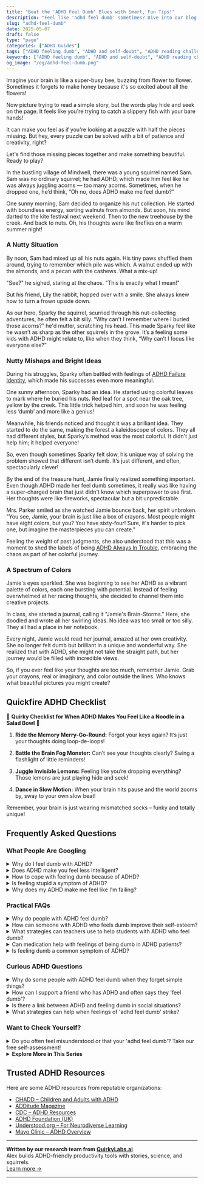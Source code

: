 ```yaml
---
title: "Beat the 'ADHD Feel Dumb' Blues with Smart, Fun Tips!"
description: "Feel like 'adhd feel dumb' sometimes? Dive into our blog where we turn that feeling into a playful, creative journey, making you feel seen and understood!"
slug: "adhd-feel-dumb"
date: 2025-05-07
draft: false
type: "page"
categories: ["ADHD Guides"]
tags: ["ADHD feeling dumb", "ADHD and self-doubt", "ADHD reading challenges", "ADHD focus strategies", "overcoming ADHD misconceptions", "ADHD and creativity", "ADHD emotional support"]
keywords: ["ADHD feeling dumb", "ADHD and self-doubt", "ADHD reading challenges", "ADHD focus strategies", "overcoming ADHD misconceptions", "ADHD and creativity", "ADHD emotional support"]
og_image: "/og/adhd-feel-dumb.png"
---
```


Imagine your brain is like a super-busy bee, buzzing from flower to flower. Sometimes it forgets to make honey because it's so excited about all the flowers!

Now picture trying to read a simple story, but the words play hide and seek on the page. It feels like you're trying to catch a slippery fish with your bare hands!

It can make you feel as if you're looking at a puzzle with half the pieces missing. But hey, every puzzle can be solved with a bit of patience and creativity, right?

Let's find those missing pieces together and make something beautiful. Ready to play?

In the bustling village of Mindwell, there was a young squirrel named Sam. Sam was no ordinary squirrel; he had ADHD, which made him feel like he was always juggling acorns — too many acorns. Sometimes, when he dropped one, he’d think, “Oh no, does ADHD make me feel dumb?”

One sunny morning, Sam decided to organize his nut collection. He started with boundless energy, sorting walnuts from almonds. But soon, his mind darted to the kite festival next weekend. Then to the new treehouse by the creek. And back to nuts. Oh, his thoughts were like fireflies on a warm summer night!

### A Nutty Situation

By noon, Sam had mixed up all his nuts again. His tiny paws shuffled them around, trying to remember which pile was which. A walnut ended up with the almonds, and a pecan with the cashews. What a mix-up!

"See?" he sighed, staring at the chaos. "This is exactly what I mean!"

But his friend, Lily the rabbit, hopped over with a smile. She always knew how to turn a frown upside down.

As our hero, Sparky the squirrel, scurried through his nut-collecting adventures, he often felt a bit silly. “Why can't I remember where I buried those acorns?” he'd mutter, scratching his head. This made Sparky feel like he wasn’t as sharp as the other squirrels in the grove. It’s a feeling some kids with ADHD might relate to, like when they think, “Why can’t I focus like everyone else?”

### Nutty Mishaps and Bright Ideas

During his struggles, Sparky often battled with feelings of [ADHD Failure Identity](/pages/adhd-failure-identity/), which made his successes even more meaningful.

One sunny afternoon, Sparky had an idea. He started using colorful leaves to mark where he buried his nuts. Red leaf for a spot near the oak tree, yellow by the creek. This little trick helped him, and soon he was feeling less ‘dumb’ and more like a genius!

Meanwhile, his friends noticed and thought it was a brilliant idea. They started to do the same, making the forest a kaleidoscope of colors. They all had different styles, but Sparky’s method was the most colorful. It didn't just help him; it helped everyone!

So, even though sometimes Sparky felt slow, his unique way of solving the problem showed that different isn’t dumb. It’s just different, and often, spectacularly clever!

By the end of the treasure hunt, Jamie finally realized something important. Even though ADHD made her feel dumb sometimes, it really was like having a super-charged brain that just didn't know which superpower to use first. Her thoughts were like fireworks, spectacular but a bit unpredictable.

Mrs. Parker smiled as she watched Jamie bounce back, her spirit unbroken. "You see, Jamie, your brain is just like a box of crayons. Most people might have eight colors, but you? You have sixty-four! Sure, it's harder to pick one, but imagine the masterpieces you can create."

Feeling the weight of past judgments, she also understood that this was a moment to shed the labels of being [ADHD Always In Trouble](/pages/adhd-always-in-trouble/), embracing the chaos as part of her colorful journey.

### A Spectrum of Colors

Jamie's eyes sparkled. She was beginning to see her ADHD as a vibrant palette of colors, each one bursting with potential. Instead of feeling overwhelmed at her racing thoughts, she decided to channel them into creative projects.

In class, she started a journal, calling it "Jamie's Brain-Storms." Here, she doodled and wrote all her swirling ideas. No idea was too small or too silly. They all had a place in her notebook.

Every night, Jamie would read her journal, amazed at her own creativity. She no longer felt dumb but brilliant in a unique and wonderful way. She realized that with ADHD, she might not take the straight path, but her journey would be filled with incredible views.

So, if you ever feel like your thoughts are too much, remember Jamie. Grab your crayons, real or imaginary, and color outside the lines. Who knows what beautiful pictures you might create?

## Quickfire ADHD Checklist

🌟 **Quirky Checklist for When ADHD Makes You Feel Like a Noodle in a Salad Bowl** 🌟

1. **Ride the Memory Merry-Go-Round:** Forgot your keys again? It’s just your thoughts doing loop-de-loops!

2. **Battle the Brain Fog Monster:** Can’t see your thoughts clearly? Swing a flashlight of little reminders!

3. **Juggle Invisible Lemons:** Feeling like you’re dropping everything? Those lemons are just playing hide and seek!

4. **Dance in Slow Motion:** When your brain hits pause and the world zooms by, sway to your own slow beat!

Remember, your brain is just wearing mismatched socks – funky and totally unique!

## Frequently Asked Questions



### What People Are Googling

<details><summary>Why do I feel dumb with ADHD?</summary><p>Feeling like this is actually more common than you might think among folks with ADHD. Your brain is wired to handle tasks and process information in a unique way, which can sometimes make traditional learning styles or everyday tasks feel challenging. This doesn't mean you're dumb at all; it's just that your incredible brain is tuned to operate differently—often excelling in creativity, problem-solving, and innovation. Remember, recognizing and embracing how you learn and interact with the world can really help you see the strengths in your unique cognitive style.</p></details>
<details><summary>Does ADHD make you feel less intelligent?</summary><p>Absolutely not! ADHD does not measure your intelligence or limit your capabilities; rather, it's about how your brain manages attention and regulates impulses. Many people with ADHD are incredibly creative, quick thinkers, and have unique problem-solving skills. It's important to remember that intelligence is diverse, and ADHD can actually contribute to seeing the world in innovative and special ways.</p></details>
<details><summary>How to cope with feeling dumb because of ADHD?</summary><p>Feeling like you're not smart because of ADHD struggles is a common, yet really tough, experience. Remember, ADHD affects how you perform tasks, not your intelligence or the richness of your ideas. A great approach is to tailor how you learn and work to your ADHD. This could mean breaking tasks into smaller, manageable parts, or using tools like timers to keep focused. Embrace your unique strengths and remember, you're not alone in this!</p></details>
<details><summary>Is feeling stupid a symptom of ADHD?</summary><p>Absolutely not! Feeling "stupid" isn't a symptom of ADHD, though I understand why you might feel that way sometimes. ADHD can make it challenging to focus, remember details, or follow conversations, which might lead you to feel less confident in your intellectual abilities. It's important to remember that these experiences are just aspects of how your brain works differently and not a measure of your intelligence or worth. You're capable and smart in unique ways that are all your own!</p></details>
<details><summary>Why does my ADHD make me feel like I'm failing?</summary><p>Feeling like you're failing is a common experience for many with ADHD, and it's important to know you're not alone in this. This feeling often stems from struggles with consistency, meeting societal expectations, or managing time — challenges that are typical for ADHD brains. It's like your brain has its unique operating system that isn't always compatible with the world's demands. Remember, acknowledging these differences is a step towards understanding and using your unique strengths more effectively.</p></details>



### Practical FAQs

<details><summary>Why do people with ADHD feel dumb?</summary><p>It’s really common for folks with ADHD to feel this way, but it’s important to remember that feeling “dumb” often stems from misunderstanding ADHD’s unique impact on learning and processing information. ADHD can make it tricky to focus, remember details, or follow instructions, which might make traditional learning environments challenging. This doesn’t reflect your intelligence or potential at all! Instead, it highlights a need for learning and working environments that are better suited to your unique wiring and strengths.</p></details>
<details><summary>How can someone with ADHD who feels dumb improve their self-esteem?</summary><p>Oh, it's so important to remember that feeling "dumb" doesn't reflect your true capabilities or worth at all! Everyone has unique strengths and areas where they might struggle, especially with ADHD in the mix. A great start to boosting your self-esteem is to explore and embrace what you naturally excel at — perhaps you're incredibly creative, uniquely empathetic, or have a knack for thinking outside the box. Also, consider surrounding yourself with supportive people who understand ADHD and can celebrate your successes and help you navigate challenges. You're far more wonderful and capable than you might feel in the tough moments!</p></details>
<details><summary>What strategies can teachers use to help students with ADHD who feel dumb?</summary><p>Absolutely, teachers can make a huge difference in how students with ADHD see their own abilities! One effective strategy is using positive reinforcement, which highlights what students are doing well, rather than focusing solely on areas of difficulty. Additionally, teachers can offer structured, clear instructions and break tasks into smaller, manageable steps to help students experience success incrementally. Creating a supportive, understanding classroom environment also encourages students to embrace their unique learning styles and see themselves as capable and smart.</p></details>
<details><summary>Can medication help with feelings of being dumb in ADHD patients?</summary><p>Absolutely, and it's great that you're looking into ways to feel better about your abilities! Medication can indeed help manage some of the symptoms of ADHD that might be making tasks feel more challenging, such as issues with focus, forgetfulness, or impulsivity. This, in turn, can boost your self-esteem as you find yourself able to accomplish more and recognize your own capabilities. It's always a good idea to discuss this with a healthcare provider who understands ADHD—they can help tailor a treatment plan that works best for you.</p></details>
<details><summary>Is feeling dumb a common symptom of ADHD?</summary><p>Absolutely, feeling "dumb" is a common experience for many with ADHD, but it certainly doesn't mean you are dumb! ADHD can make it tricky to focus, remember details, or organize thoughts, which sometimes results in mistakes or misunderstandings that can really affect your self-esteem. It's important to remember that these challenges are just facets of how your brain is wired uniquely—not a reflection of your intelligence or capabilities. Recognizing the amazing strengths and creative talents you do have can be a lovely way to counter those tough feelings.</p></details>



### Curious ADHD Questions

<details><summary>Why do some people with ADHD feel dumb when they forget simple things?</summary><p>It's really common for individuals with ADHD to feel this way, but remember, forgetting simple things doesn't make you dumb at all! ADHD can affect how you manage and recall information, which means sometimes your brain might skip over a few details like where you put your keys or an appointment date. This happens because the ADHD brain is wired to be really good at focusing on high-interest tasks, so it might overlook the mundane ones. Always be kind to yourself and remember that each brain has its unique strengths – yours just happens to excel in creativity and big-picture thinking!</p></details>
<details><summary>How can I support a friend who has ADHD and often says they 'feel dumb'?</summary><p>It’s wonderful that you want to support your friend! One of the best ways to help is by reminding them of their unique strengths and talents, which are often plentiful but overshadowed by their struggles. Encourage them to explore and engage in activities where they feel capable and enthusiastic, as success in these areas can boost their self-esteem. Additionally, offer a listening ear and validate their feelings without immediately trying to fix the problem, as just being understood can be incredibly comforting. Your support can make a real difference in how they view themselves!</p></details>
<details><summary>Is there a link between ADHD and feeling dumb in social situations?</summary><p>Absolutely, and you're not alone in feeling this way. Many folks with ADHD find social situations tricky due to challenges with things like timing in conversations, remembering details, or staying focused on the discussion. This can sometimes lead to feelings of being out of sync or even self-doubt about one's social abilities. Remember, this doesn't reflect your intelligence or worth; it's just one of those areas where ADHD makes things a bit more complicated.</p></details>
<details><summary>What strategies can help when feelings of 'adhd feel dumb' strike?</summary><p>Oh, those tough moments when you feel weighed down by ADHD can be really challenging, can't they? One helpful strategy is to remind yourself of your unique strengths and past successes—everyone has their own set of skills and wins, no matter how small they seem. Another good approach is to connect with supportive communities or friends who understand and can share their own experiences and coping strategies. Lastly, setting small, achievable goals each day can really help boost your sense of accomplishment and remind you of your abilities. Remember, your brain just works differently, and that’s perfectly okay!</p></details>



### Want to Check Yourself?

<details><summary>Do you often feel misunderstood or that your 'adhd feel dumb'? Take our free self-assessment!</summary><p>Oh, feeling misunderstood can really wear you down, can’t it? Sometimes, ADHD can make tasks that seem simple for others feel quite tricky, and that’s perfectly okay. If you’re curious about how ADHD might be playing a role in your feelings or experiences, why not give our free self-assessment a try? It’s a gentle step towards understanding yourself better and it’s crafted just for you to feel more at ease with your unique mind.</p></details>

<script type="application/ld+json">
{
  "@context": "https://schema.org",
  "@type": "FAQPage",
  "mainEntity": [
    {
      "@type": "Question",
      "name": "Why do I feel dumb with ADHD?",
      "acceptedAnswer": {
        "@type": "Answer",
        "text": "Feeling like this is actually more common than you might think among folks with ADHD. Your brain is wired to handle tasks and process information in a unique way, which can sometimes make traditional learning styles or everyday tasks feel challenging. This doesn't mean you're dumb at all; it's just that your incredible brain is tuned to operate differently\u2014often excelling in creativity, problem-solving, and innovation. Remember, recognizing and embracing how you learn and interact with the world can really help you see the strengths in your unique cognitive style."
      }
    },
    {
      "@type": "Question",
      "name": "Does ADHD make you feel less intelligent?",
      "acceptedAnswer": {
        "@type": "Answer",
        "text": "Absolutely not! ADHD does not measure your intelligence or limit your capabilities; rather, it's about how your brain manages attention and regulates impulses. Many people with ADHD are incredibly creative, quick thinkers, and have unique problem-solving skills. It's important to remember that intelligence is diverse, and ADHD can actually contribute to seeing the world in innovative and special ways."
      }
    },
    {
      "@type": "Question",
      "name": "How to cope with feeling dumb because of ADHD?",
      "acceptedAnswer": {
        "@type": "Answer",
        "text": "Feeling like you're not smart because of ADHD struggles is a common, yet really tough, experience. Remember, ADHD affects how you perform tasks, not your intelligence or the richness of your ideas. A great approach is to tailor how you learn and work to your ADHD. This could mean breaking tasks into smaller, manageable parts, or using tools like timers to keep focused. Embrace your unique strengths and remember, you're not alone in this!"
      }
    },
    {
      "@type": "Question",
      "name": "Is feeling stupid a symptom of ADHD?",
      "acceptedAnswer": {
        "@type": "Answer",
        "text": "Absolutely not! Feeling \"stupid\" isn't a symptom of ADHD, though I understand why you might feel that way sometimes. ADHD can make it challenging to focus, remember details, or follow conversations, which might lead you to feel less confident in your intellectual abilities. It's important to remember that these experiences are just aspects of how your brain works differently and not a measure of your intelligence or worth. You're capable and smart in unique ways that are all your own!"
      }
    },
    {
      "@type": "Question",
      "name": "Why does my ADHD make me feel like I'm failing?",
      "acceptedAnswer": {
        "@type": "Answer",
        "text": "Feeling like you're failing is a common experience for many with ADHD, and it's important to know you're not alone in this. This feeling often stems from struggles with consistency, meeting societal expectations, or managing time \u2014 challenges that are typical for ADHD brains. It's like your brain has its unique operating system that isn't always compatible with the world's demands. Remember, acknowledging these differences is a step towards understanding and using your unique strengths more effectively."
      }
    }
  ]
}
</script>
<script type="application/ld+json">
{
  "@context": "https://schema.org",
  "@type": "Article",
  "author": {
    "@type": "Person",
    "name": "QuirkyLabs",
    "url": "https://quirkylabs.ai/about"
  },
  "headline": "\"Beat the 'ADHD Feel Dumb' Blues with Smart, Fun Tips!\"",
  "mainEntityOfPage": "https://blog.quirkylabs.ai/pages/adhd-feel-dumb/",
  "datePublished": "2025-05-07"
}
</script>
<script type="application/ld+json">
{
  "@context": "https://schema.org",
  "@type": "BreadcrumbList",
  "itemListElement": [
    {
      "@type": "ListItem",
      "position": 1,
      "name": "Home",
      "item": "https://quirkylabs.ai/"
    },
    {
      "@type": "ListItem",
      "position": 2,
      "name": "Blog",
      "item": "https://blog.quirkylabs.ai/"
    },
    {
      "@type": "ListItem",
      "position": 3,
      "name": "\"Beat the 'ADHD Feel Dumb' Blues with Smart, Fun Tips!\"",
      "item": "https://blog.quirkylabs.ai/pages/adhd-feel-dumb/"
    }
  ]
}
</script>

<details>
<summary><strong>Explore More in This Series</strong></summary>

- [Adhd Fear Of Looking Dumb](/pages/adhd-fear-of-looking-dumb/)
- [Adhd Internalized Ableism](/pages/adhd-internalized-ableism/)
- [Adhd Fear Of Judgment](/pages/adhd-fear-of-judgment/)
- [Adhd Expectation Vs Reality](/pages/adhd-expectation-vs-reality/)
- [Adhd Trauma From Teachers](/pages/adhd-trauma-from-teachers/)
- [Adhd Working To Prove Worth](/pages/adhd-working-to-prove-worth/)
- [Adhd Never Good Enough](/pages/adhd-never-good-enough/)
- [Adhd Carrying School Shame](/pages/adhd-carrying-school-shame/)
</details>



## Trusted ADHD Resources

Here are some ADHD resources from reputable organizations:

- [CHADD – Children and Adults with ADHD](https://chadd.org)
- [ADDitude Magazine](https://www.additudemag.com)
- [CDC – ADHD Resources](https://www.cdc.gov/ncbddd/adhd)
- [ADHD Foundation (UK)](https://www.adhdfoundation.org.uk)
- [Understood.org – For Neurodiverse Learning](https://www.understood.org)
- [Mayo Clinic – ADHD Overview](https://www.mayoclinic.org/diseases-conditions/adhd)


---

**Written by our research team from [QuirkyLabs.ai](https://quirkylabs.ai)**  
Alex builds ADHD-friendly productivity tools with stories, science, and squirrels.  
[Learn more →](https://quirkylabs.ai)

---